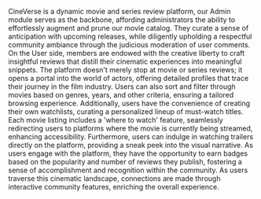 CineVerse is a dynamic movie and series review platform, our Admin module serves as the backbone, affording administrators the ability to effortlessly augment and prune our movie catalog. They curate a sense of anticipation with upcoming releases, while diligently upholding a respectful community ambiance through the judicious moderation of user comments. On the User side, members are endowed with the creative liberty to craft insightful reviews that distill their cinematic experiences into meaningful snippets. The platform doesn't merely stop at movie or series reviews; it opens a portal into the world of actors, offering detailed profiles that trace their journey in the film industry. Users can also sort and filter through movies based on genres, years, and other criteria, ensuring a tailored browsing experience. Additionally, users have the convenience of creating their own watchlists, curating a personalized lineup of must-watch titles. Each movie listing includes a 'where to watch' feature, seamlessly redirecting users to platforms where the movie is currently being streamed, enhancing accessibility. Furthermore, users can indulge in watching trailers directly on the platform, providing a sneak peek into the visual narrative. As users engage with the platform, they have the opportunity to earn badges based on the popularity and number of reviews they publish, fostering a sense of accomplishment and recognition within the community. As users traverse this cinematic landscape, connections are made through interactive community features, enriching the overall experience.
